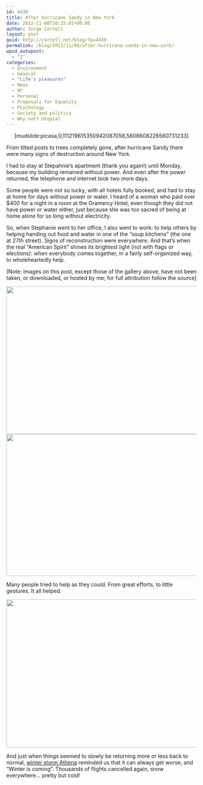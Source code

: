 ```yaml
---
id: 4430
title: After hurricane Sandy in New York
date: 2012-11-08T20:25:01+00:00
author: Jorge Cortell
layout: post
guid: http://cortell.net/blog/?p=4430
permalink: /blog/2012/11/08/after-hurricane-sandy-in-new-york/
wpsd_autopost:
  - "1"
categories:
  - Environment
  - General
  - "Life's pleasures"
  - News
  - NY
  - Personal
  - Proposals for Equality
  - Psychology
  - Society and politics
  - Why not? Utopia?
---
```

<p style="text-align: center">
  [mudslide:picasa,0,111219615350942087056,5808608226580731233]
</p>

From tilted posts to trees completely gone, after hurricane Sandy there were many signs of destruction around New York.

I had to stay at Stepahnie&#8217;s apartment (thank you again!) until Monday, because my building remained without power. And even after the power returned, the telephone and internet took two more days.

Some people were not so lucky, with all hotels fully booked, and had to stay at home for days without power or water. I heard of a woman who paid over $400 for a night in a room at the Gramercy Hotel, even though they did not have power or water either, just because she was too sacred of being at home alone for so long without electricity.

So, when Stephanie went to her office, I also went to work: to help others by helping handing out food and water in one of the &#8220;soup kitchens&#8221; (the one at 27th street). Signs of reconstruction were everywhere. And that&#8217;s when the real &#8220;American Spirit&#8221; shines its brightest light (not with flags or elections): when everybody comes together, in a fairly self-organized way, to wholeheartedly help.

[Note: images on this post, except those of the gallery above, have not been taken, or downloaded, or hosted by me; for full attribution follow the source]

<img class="aligncenter" title="Help distribution center - Globe Post" src="http://www.globalpost.com/sites/default/files/imagecache/gp3_fullpage/hurricane_sandy_damage_recovery_2012_22.jpg" alt="" width="586" height="391" />

<img class="aligncenter" title="free power" src="http://mashable.com/wp-content/uploads/2012/11/free-power-600.jpg" alt="" width="600" height="375" />

Many people tried to help as they could. From great efforts, to little gestures. It all helped.

<p style="text-align: center">
  <img class="aligncenter" title="tandem power" src="http://www.globalpost.com/sites/default/files/imagecache/gp3_fullpage/hurricane_sandy_damage_recovery_2012_12.jpg" alt="" width="586" height="392" />
</p>

<p style="text-align: left">
  And just when things seemed to slowly be returning more or less back to normal, <a title="https://www.google.com/search?q=snow+after+hurricane+sandy+storm&ie=utf-8&oe=utf-8&aq=t&rls=org.mozilla:es-ES:official&client=firefox-a&channel=fflb#q=winter+storm+athena+new+york&hl=en&safe=off&client=firefox-a&tbo=u&rls=org.mozilla:es-ES:official&channel=fflb&source=univ&tbm=nws&sa=X&ei=BlqcUIHGI87h0wHpm4GgCw&ved=0CDIQqAI&fp=1&bpcl=38093640&biw=1397&bih=711&bav=on.2,or.r_gc.r_pw.r_cp.r_qf.&cad=b" href="https://www.google.com/search?q=snow+after+hurricane+sandy+storm&ie=utf-8&oe=utf-8&aq=t&rls=org.mozilla:es-ES:official&client=firefox-a&channel=fflb#q=winter+storm+athena+new+york&hl=en&safe=off&client=firefox-a&tbo=u&rls=org.mozilla:es-ES:official&channel=fflb&source=univ&tbm=nws&sa=X&ei=BlqcUIHGI87h0wHpm4GgCw&ved=0CDIQqAI&fp=1&bpcl=38093640&biw=1397&bih=711&bav=on.2,or.r_gc.r_pw.r_cp.r_qf.&cad=b" target="_blank">winter storm Athena</a> reminded us that it can always get worse, and &#8220;Winter is coming&#8221;. Thousands of flights cancelled again, snow everywhere&#8230; pretty but cold!
</p>